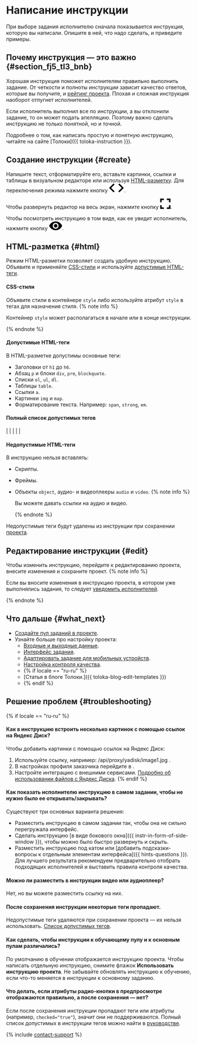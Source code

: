# Написание инструкции

При выборе задания исполнителю сначала показывается инструкция, которую вы написали. Опишите в ней, что надо сделать, и приведите примеры.

## Почему инструкция — это важно {#section_fj5_tl3_bnb}

Хорошая инструкция поможет исполнителям правильно выполнить задание. От четкости и полноты инструкции зависит качество ответов, которые вы получите, и [рейтинг проекта](project_rating_stat.md). Плохая и сложная инструкция наоборот отпугнет исполнителей.

Если исполнитель выполнил все по инструкции, а вы отклонили задание, то он может подать апелляцию. Поэтому важно сделать инструкцию не только понятной, но и точной.

Подробнее о том, как написать простую и понятную инструкцию, читайте на сайте [Толоки]({{ toloka-instruction }}).

## Создание инструкции {#create}

Напишите текст, отформатируйте его, вставьте картинки, ссылки и таблицы в визуальном редакторе или используя [HTML-разметку](#html). Для переключения режима нажмите кнопку ![](../_images/code.svg).

Чтобы развернуть редактор на весь экран, нажмите кнопку ![](../_images/fullscreen.svg).

Чтобы посмотреть инструкцию в том виде, как ее увидит исполнитель, нажмите кнопку ![](../_images/preview.svg).

## HTML-разметка {#html}

Режим HTML-разметки позволяет создать удобную инструкцию. Объявите и применяйте [CSS-стили](#css) и используйте [допустимые HTML-теги](#html-yes).

#### CSS-стили
Объявите стили в контейнере `style` либо используйте атрибут `style` в тегах для назначения стиля.
{% note info %}

Контейнер `style` может располагаться в начале или в конце инструкции.

{% endnote %}


#### Допустимые HTML-теги

В HTML-разметке допустимы основные теги:
- Заголовки от `h1` до `h6`.
- Абзац `p` и блоки `div`, `pre`, `blockquote`.
- Списки `ol`, `ul`, `dl`.
- Таблицы `table`.
- Ссылки `a`.
- Картинки `img` и `map`.
- Форматирование текста. Например: `span`, `strong`, `em`.

#### Полный список допустимых тегов

 |  |  |  |  |

#### Недопустимые HTML-теги
В инструкцию нельзя вставлять:
- Скрипты.
- Фреймы.
- Объекты `object`, аудио- и видеоплееры `audio` и `video`.
    {% note info %}

    Вы можете давать ссылки на аудио и видео.

    {% endnote %}

Недопустимые теги будут удалены из инструкции при сохранении [проекта](../../glossary.md#project-ru).

## Редактирование инструкции {#edit}

Чтобы изменить инструкцию, перейдите к редактированию проекта, внесите изменения и сохраните проект.
{% note info %}

Если вы вносите изменения в инструкцию проекта, в котором уже выполнялись задания, то следует [уведомить исполнителей](qa-assign.md).

{% endnote %}


## Что дальше {#what_next}

- [Создайте пул заданий в проекте](pool-main.md).
- Узнайте больше про настройку проекта:
    - [Входные и выходные данные](incoming.md).
    - [Интерфейс задания](spec.md).
    - [Адаптировать задание для мобильных устройств](mobile.md).
    - [Настройка контроля качества](project-qa.md).
    - {% if locale == "ru-ru" %}
    - [Статья в блоге Толоки.]({{ toloka-blog-edit-templates }})
    - {% endif %}



## Решение проблем {#troubleshooting}

{% if locale == "ru-ru" %}
#### Как в инструкцию встроить несколько картинок с помощью ссылок на Яндекс Диск?

Чтобы добавить картинки с помощью ссылок на Яндекс Диск:
1. Используйте ссылку, например: /api/proxy/yadisk/image1.jpg .
1. В настройках профиля заказчика перейдите в .
1. Настройте интеграцию с внешними сервисами.
    [Подробно об использовании файлов с Яндекс Диска](prepare-data.md).
{% endif %}
#### Как показать исполнителю инструкцию в самом задании, чтобы не нужно было ее открывать/закрывать?

Существуют три основных варианта решения:
- Разместить инструкцию в самом задании так, чтобы она не сильно перегружала интерфейс.
- Сделать инструкцию [в виде бокового окна]({{ instr-in-form-of-side-window }}), чтобы можно было быстро развернуть и скрыть.
- Разместить инструкцию под катом или [добавить подсказки-вопросы к отдельным элементам интерфейса]({{ hints-questions }}).
Для лучшего результата рекомендуем предварительно отобрать подходящих исполнителей и выставить правила контроля качества.
#### Можно ли разместить в инструкции видео или аудиоплеер?
Нет, но вы можете разместить ссылку на них.
#### После сохранения инструкции некоторые теги пропадают.
Недопустимые теги удаляются при сохранении проекта — их нельзя использовать. [Список допустимых тегов](instruction.md#html).
#### Как сделать, чтобы инструкции к обучающему пулу и к основным пулам различались?
По умолчанию в обучении отображается инструкцию проекта. Чтобы написать отдельную инструкцию, снимите флажок **Использовать инструкцию проекта**. Не забывайте обновлять инструкцию к обучению, если что-то меняется в инструкции к основному заданию.
#### Что делать, если атрибуты радио-кнопки в предпросмотре отображаются правильно, а после сохранения — нет?

Если после сохранения инструкции пропадают теги или атрибуты (например, `checked="true"`), значит они не поддерживаются. Полный список допустимых в инструкции тегов можно найти в [руководстве](instruction.md#html-yes).

{% include [contact-support](../_includes/contact-support-help.md) %}